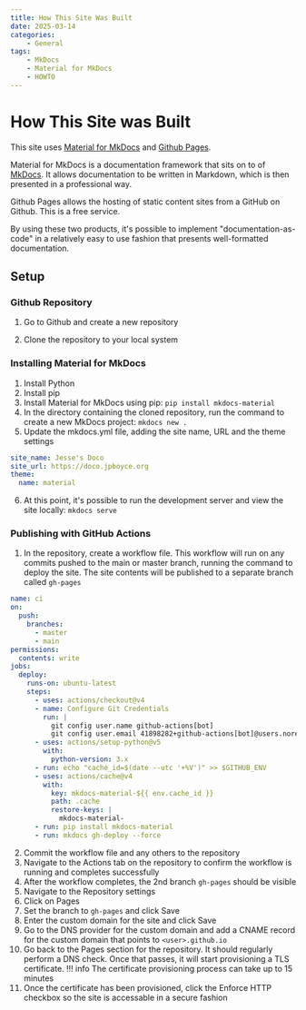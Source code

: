 ```yaml
---
title: How This Site Was Built
date: 2025-03-14
categories:
    - General
tags:
    - MkDocs
    - Material for MkDocs
    - HOWTO
---    
```

# How This Site was Built

This site uses [Material for MkDocs](https://squidfunk.github.io/mkdocs-material/) and [Github Pages](https://pages.github.com/).

Material for MkDocs is a documentation framework that sits on to of [MkDocs](https://www.mkdocs.org/).  It allows documentation to be written in Markdown, which is then presented in a professional way.

Github Pages allows the hosting of static content sites from a GitHub on Github.  This is a free service.

By using these two products, it's possible to implement "documentation-as-code" in a relatively easy to use fashion that presents well-formatted documentation.

## Setup

### Github Repository

1. Go to Github and create a new repository

2. Clone the repository to your local system

### Installing Material for MkDocs

1. Install Python
2. Install pip
3. Install Material for MkDocs using pip: `pip install mkdocs-material`
4. In the directory containing the cloned repository, run the command to create a new MkDocs project: `mkdocs new .`
5. Update the mkdocs.yml file, adding the site name, URL and the theme settings
``` yml
site_name: Jesse's Doco
site_url: https://doco.jpboyce.org
theme:
  name: material
```
6. At this point, it's possible to run the development server and view the site locally: `mkdocs serve`

### Publishing with GitHub Actions
1. In the repository, create a workflow file.  This workflow will run on any commits pushed to the main or master branch, running the command to deploy the site.  The site contents will be published to a separate branch called `gh-pages`
``` yml title=".github/workflows/ci.yml"
name: ci
on:
  push:
    branches:
      - master
      - main
permissions:
  contents: write
jobs:
  deploy:
    runs-on: ubuntu-latest
    steps:
      - uses: actions/checkout@v4
      - name: Configure Git Credentials
        run: |
          git config user.name github-actions[bot]
          git config user.email 41898282+github-actions[bot]@users.noreply.github.com
      - uses: actions/setup-python@v5
        with:
          python-version: 3.x
      - run: echo "cache_id=$(date --utc '+%V')" >> $GITHUB_ENV
      - uses: actions/cache@v4
        with:
          key: mkdocs-material-${{ env.cache_id }}
          path: .cache
          restore-keys: |
            mkdocs-material-
      - run: pip install mkdocs-material
      - run: mkdocs gh-deploy --force
```
2. Commit the workflow file and any others to the repository
3. Navigate to the Actions tab on the repository to confirm the workflow is running and completes successfully
4. After the workflow completes, the 2nd branch `gh-pages` should be visible
5. Navigate to the Repository settings
6. Click on Pages
7. Set the branch to `gh-pages` and click Save
8. Enter the custom domain for the site and click Save
9. Go to the DNS provider for the custom domain and add a CNAME record for the custom domain that points to `<user>.github.io`
10. Go back to the Pages section for the repository.  It should regularly perform a DNS check.  Once that passes, it will start provisioning a TLS certificate.
!!! info
    The certificate provisioning process can take up to 15 minutes
12. Once the certificate has been provisioned, click the Enforce HTTP checkbox so the site is accessable in a secure fashion    

